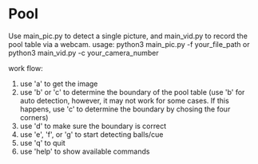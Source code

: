 # Pool
Use main_pic.py to detect a single picture, and main_vid.py to record the pool table via a webcam.
usage: python3 main_pic.py -f your_file_path or python3 main_vid.py -c your_camera_number

work flow:
1. use 'a' to get the image
2. use 'b' or 'c' to determine the boundary of the pool table
(use 'b' for auto detection, however, it may not work for some cases. If this happens, use 'c' to determine the boundary by chosing the four corners)
3. use 'd' to make sure the boundary is correct
4. use 'e', 'f', or 'g' to start detecting balls/cue
5. use 'q' to quit
6. use 'help' to show available commands
